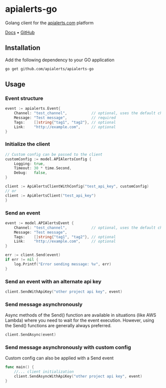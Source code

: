 # apialerts-go

Golang client for the [apialerts.com](https://apialerts.com/) platform

[Docs](https://apialerts.com/docs/go) • [GitHub](https://github.com/apialerts/apialerts-go)

## Installation

Add the following dependency to your GO application

```bash
go get github.com/apialerts/apialerts-go
```

## Usage

### Event structure
```go
event := apialerts.Event{
    Channel: "test_channel",           // optional, uses the default channel if not provided
    Message: "Test message",           // required
    Tags:    []string{"tag1", "tag2"}, // optional
    Link:    "http://example.com",     // optional
}
```


### Initialize the client 
```go
// Custom config can be passed to the client
customConfig := model.APIAlertsConfig {
    Logging: true,
    Timeout: 30 * time.Second,
    Debug:   false,
}

client := ApiAlertsClientWithConfig("test_api_key", customConfig)
// or
client := ApiAlertsClient("test_api_key")
}
```

### Send an event

```go
event := model.APIAlertsEvent {
    Channel: "test_channel",           // optional, uses the default channel if not provided
    Message: "Test message",
    Tags:    []string{"tag1", "tag2"}, // optional
    Link:    "http://example.com",     // optional
}

err := client.Send(event)
if err != nil {
    log.Printf("Error sending message: %v", err)
}
```

### Send an event with an alternate api key

```go
client.SendWithApiKey("other project api key", event)
```


### Send message asynchronously

Async methods of the Send() function are available in situations (like AWS Lambda) where you need to wait for the event execution. However, using the Send() functions are generally always preferred.

```go
client.SendAsync(event)
```


### Send message asynchronously with custom config

Custom config can also be applied with a Send event

```go
func main() {
    //... client initialization
    client.SendAsyncWithApiKey("other project api key", event)
}
```





